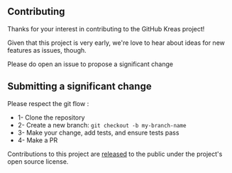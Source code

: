 ## Contributing

Thanks for your interest in contributing to the GitHub Kreas project!

Given that this project is very early, we're love to hear about ideas for new features as issues, though.

Please do open an issue to propose a significant change

## Submitting a significant change

Please respect the git flow :

- 1- Clone the repository
- 2- Create a new branch: `git checkout -b my-branch-name`
- 3- Make your change, add tests, and ensure tests pass
- 4- Make a PR

Contributions to this project are [released](https://help.github.com/en/github/site-policy/github-terms-of-service#6-contributions-under-repository-license) to the public under the project's open source license.

